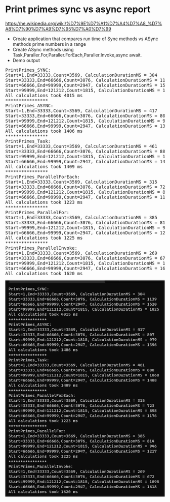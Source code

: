 ﻿# Print primes sync vs async report
https://he.wikipedia.org/wiki/%D7%9E%D7%A1%D7%A4%D7%A8_%D7%A8%D7%90%D7%A9%D7%95%D7%A0%D7%99
* Create application that compares run time of Sync methods vs ASync methods prime numbers in a range 
* Create ASync methods using Task,Paraller.For,Paraller.ForEach,Paraller.Invoke,async await.
* Demo output
<pre>
PrintPrimes_SYNC:
Start=1,End=33333,Count=3569, CalculationDurationMS = 304
Start=33333,End=66666,Count=3076, CalculationDurationMS = 1139
Start=66666,End=99999,Count=2947, CalculationDurationMS = 1520
Start=99999,End=121212,Count=1815, CalculationDurationMS = 1025
All calculations took 4015 ms
****************
PrintPrimes_ASYNC:
Start=1,End=33333,Count=3569, CalculationDurationMS = 417
Start=33333,End=66666,Count=3076, CalculationDurationMS = 807
Start=99999,End=121212,Count=1815, CalculationDurationMS = 979
Start=66666,End=99999,Count=2947, CalculationDurationMS = 1396
All calculations took 1406 ms
****************
PrintPrimes_Task:
Start=1,End=33333,Count=3569, CalculationDurationMS = 461
Start=33333,End=66666,Count=3076, CalculationDurationMS = 880
Start=99999,End=121212,Count=1815, CalculationDurationMS = 1068
Start=66666,End=99999,Count=2947, CalculationDurationMS = 1408
All calculations took 1409 ms
****************
PrintPrimes_ParallelForEach:
Start=1,End=33333,Count=3569, CalculationDurationMS = 315
Start=33333,End=66666,Count=3076, CalculationDurationMS = 723
Start=99999,End=121212,Count=1815, CalculationDurationMS = 898
Start=66666,End=99999,Count=2947, CalculationDurationMS = 1176
All calculations took 1223 ms
****************
PrintPrimes_ParallelFor:
Start=1,End=33333,Count=3569, CalculationDurationMS = 385
Start=33333,End=66666,Count=3076, CalculationDurationMS = 814
Start=99999,End=121212,Count=1815, CalculationDurationMS = 946
Start=66666,End=99999,Count=2947, CalculationDurationMS = 1217
All calculations took 1225 ms
****************
PrintPrimes_ParallelInvoke:
Start=1,End=33333,Count=3569, CalculationDurationMS = 269
Start=33333,End=66666,Count=3076, CalculationDurationMS = 672
Start=99999,End=121212,Count=1815, CalculationDurationMS = 1098
Start=66666,End=99999,Count=2947, CalculationDurationMS = 1618
All calculations took 1620 ms
</pre>

<img src="./UI_Demo.png" />